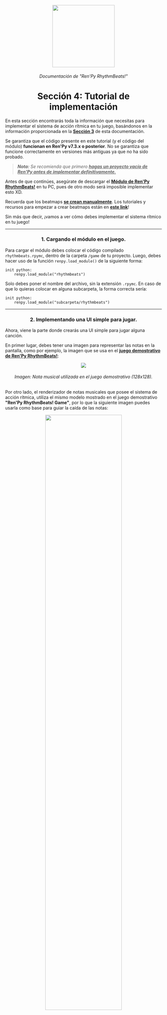 <p align="center">
  <img width="200" height="200" src="https://user-images.githubusercontent.com/77955772/208582867-fe267999-3f6c-448f-ae78-26b14ced10ac.png">
</p>
<h6 align = "center"> Documentación de "Ren'Py RhythmBeats!" </h6>
<h1 align = "center"> Sección 4: Tutorial de implementación </h1>

En esta sección encontrarás toda la información que necesitas para implementar el sistema de acción rítmica en tu juego, basándonos en la información proporcionada en la **[Sección 3](doc_section_03.md)** de esta documentación.

Se garantiza que el código presente en este tutorial (y el código del módulo) **funcionan en Ren'Py v7.3.x o posterior**. No se garantiza que funcione correctamente en versiones más antiguas ya que no ha sido probado.

> _**Nota:** Se recomienda que primero <ins>**hagas un proyecto vacío de Ren'Py antes de implementar definitivamente.**</ins>_

Antes de que continúes, asegúrate de descargar el **[Módulo de Ren'Py RhythmBeats!](https://github.com/CharlieFuu69/RenPy_RhythmBeats/releases/tag/v1.00.1b_module)** en tu PC, pues de otro modo será imposible implementar esto XD.

Recuerda que los beatmaps **<u>se crean manualmente</u>**. Los tutoriales y recursos para empezar a crear beatmaps están en **[este link](doc_section_05.md)**!

Sin más que decir, ¡vamos a ver cómo debes implementar el sistema rítmico en tu juego!

---

<h3 align="center">1. Cargando el módulo en el juego.</h3>

Para cargar el módulo debes colocar el código compilado `rhythmbeats.rpymc`, dentro de la carpeta `/game` de tu proyecto. Luego, debes hacer uso de la función `renpy.load_module()` de la siguiente forma:

```renpy
init python:
    renpy.load_module("rhythmbeats")
```

Solo debes poner el nombre del archivo, sin la extensión `.rpymc`. En caso de que lo quieras colocar en alguna subcarpeta, la forma correcta sería:
```renpy
init python:
    renpy.load_module("subcarpeta/rhythmbeats")
```

---

<h3 align="center">2. Implementando una UI simple para jugar.</h3>

Ahora, viene la parte donde crearás una UI simple para jugar alguna canción.

En primer lugar, debes tener una imagen para representar las notas en la pantalla, como por ejemplo, la imagen que se usa en el **[juego demostrativo de Ren'Py RhythmBeats!](https://github.com/CharlieFuu69/RenPy_RhythmBeats/releases/latest)**:

<p align="center"><img src="img/doc_image_05.png"/></p>
<h6 align = "center"> <i>Imagen: Nota musical utilizada en el juego demostrativo (128x128).</i> </h6>

Por otro lado, el renderizador de notas musicales que posee el sistema de acción rítmica, utiliza el mismo modelo mostrado en el juego demostrativo **"Ren'Py RhythmBeats! Game"**, por lo que la siguiente imagen puedes usarla como base para guiar la caída de las notas:

<p align="center"><img width="70%" height="70%" src="https://github.com/CharlieFuu69/RenPy_RhythmBeats/blob/main/src/rhythmbeats-game/game/coregame/ui/ui_coregame_note_lane.png"/></p>
<h6 align = "center"> <i>Imagen: Guía de cascada utilizada en el juego demostrativo de Ren'Py RhythmBeats (1280x720).".</i> </h6>

Para hacer las cosas más fáciles, puedes definir estas dos imágenes en Ren'Py de esta forma:

```renpy
init:
    image note_tap = "gui/note_tap.png"
    image my_note_lane = "gui/my_note_lane"
```

¡Ahora puedes utilizar tu imagen de nota musical con el nombre `note_tap`, y tu guía de notas con el nombre `my_note_lane`!

---

#### 2.1. Crear la Screen que muestra la cascada de notas.

El sistema rítmico tiene la capacidad de renderizar (por defecto) la cascada de notas al estilo de **[Ren'Py RhythmBeats! Game](https://github.com/CharlieFuu69/RenPy_RhythmBeats/releases/latest)**.

Para mostrar la cascada de notas necesitamos de una screen especialmente para esta actividad, ya que así se perturbará en menor medida el rendimiento visual.

Suponiendo que tenemos instanciada la clase `RhythmPlayground()` en una variable llamada `my_instance`, y que tenemos definida una imagen de guía de notas como `my_note_lane`, pues corresponde el siguiente ejemplo:

```renpy
screen note_waterfall():
    zorder 102
    modal True
    
    add "my_note_lane"

    add rhythm.map_mgr ## Ejecución del mapa y cómputo de interacciones
    add rhythm.waterfall_mgr ## Renderización del Waterfall
```

Este método es en esencia el mismo que utiliza el juego demostrativo de **Ren'Py RhythmBeats!** para mostrar las notas en la pantalla.

Podemos desglosar el código anterior de la siguiente manera:

* El primer `add` se utiliza para mostrar la imagen con el diseño de guía de notas (la imagen de más arriba).
* El segundo `add` ejecuta el `SpriteManager()` encargado de ejecutar el beatmap y computar cada interacción del jugador. No muestra ningún displayable en lo absoluto.
* El tercer `add` ejecuta el `SpriteManager()` que renderiza la cascada de notas.

Todos los `SpriteManager()` mencionados anteriormente están dentro del módulo, y estos cumplen la labor fundamental de hacer que el juego de ritmo tenga sentido. Solo necesitas acceder a los atributos `map_mgr` y `waterfall_mgr` para utilizarlos :3

---

#### 2.2. Crear la Screen para mostrar el Combo y otros datos.

Esta screen funciona de una manera distinta a la screen del sub-ítem 2.1, ya que esta debe mostrar las estadísticas de juego y debe actualizarse de forma independiente para estar atento al comportamiento de la partida.

Suponiendo que aún tenemos instanciada la clase `RhythmPlayground()` en una variable llamada `my_instance`, tenemos el siguiente ejemplo:

```renpy
screen stage_hud():
    zorder 102

    ## ¿La partida aún se está ejecutando?
    ## Si se está ejecutando, continúa jugando.
    if my_instance.is_running():

        ## ¿Llevas menos de 15 notas perdidas? Aún puedes seguir.
        if my_instance.miss < 15:
            ## Cuadro vertical de estadísticas
            vbox:
                pos(0.1, 0.1)
                text "Notas acertadas: %s" % my_instance.perfect
                text "Notas fallidas: %s" % my_instance.miss
                text "Combo: %s" % my_instance.combo

        ## Alto ahí capo. Ya has fallado demasiadas notas XD
        else:
            python:
                ui.close()
                renpy.jump("stage_failed")

    ## ¿Terminó la partida sin que fallaras? Nice =D
    else:
        python:
            ui.close()
            renpy.jump("stage_cleared")



## Esto hace de que la screen del HUD se refresque constantemente,
## sin afectar el rendimiento de la screen del waterfall.
init python:
    config.per_frame_screens.append("stage_hud")
```

Básicamente en esta screen puedes acceder a los atributos `perfect`, `miss` y `combo` de la clase `RhythmPlayground()` que se van actualizando a medida que la canción se ejecuta.

Dos condicionales evalúan si la partida puede continuar o se detiene. Dentro de la condicional de `my_instance.is_running()` se comprueba si el jugador ha perdido menos de 15 notas. Si falla más de 15 notas, se va para el lobby xD.

Por supuesto, la cantidad de notas fallidas admitidas queda a tu criterio =D

Lamentablemente las screens no se actualizan constantemente, razón por la que se ha utilizado a `config.per_frame_screens` más abajo. `config.per_frame_screens` es una lista que sirve para actualizar a un grupo específico de screens, sin afectar a otras.

---

<h3 align="center">3. Creando la secuencia de juego.</h3>

Aquí es donde vamos a crear el flujo del código para jugar una canción. Básicamente reuniremos todo lo que hicimos anteriormente y lo ejecutaremos en los `label` para tener control absoluto de la partida.

---

#### 3.1. Instanciando la clase `RhythmPlayground()`.

Parecía que ya nos estábamos olvidando que `RhythmPlayground()` era básicamente el corazón del sistema de acción rítmica, pero no. Aquí es donde la usaremos porque su uso es clave para poder utilizar todo lo que hicimos en el ítem 2.

Teniendo en cuenta que estábamos usando una variable llamada `my_instance` para instanciar la clase, el código debería ser de esta forma:

```renpy
## Aquí comienza el juego
label start:

    python:
        ## Instancia de la clase
        my_instance = rbs.RhythmPlayground(
                        fn = "my_beatmap.beat",
                        displayable = Transform("note_tap", zoom=0.55),
                        song_file = "audio/bgm_my_song_file.ogg",
                        offset_map = 0.5,
                        offset_game = 0)

        ## Carga el beatmap
        my_instance.load()

        ## (Opcional) Un archivo de audio que se reproducirá cuando
        ## el jugador pierda el combo (BRUH)
        my_instance.miss_sound = "audio/sfx_note_miss.ogg"
```

Hasta aquí tenemos todo bien.

La clase es instanciada de forma global con algunos valores. Por ejemplo, hemos agregado un archivo hipotético de beatmap que se llama `my_beatmap.beat`, que  está en la carpeta `/game` del juego. También agregamos un displayable que el sistema rítmico utilizará para mostrar cada una de las notas de nuestra canción, seguido del archivo de audio (`song_file`) de la canción que queremos reproducir al jugar.

Digamos de que ese beatmap hipotético tenía un desfase. Ahí le cambiamos su `offset_map` a `0.5`, haciendo que el mapa se ejecute con 0.5 segundos de retraso respecto de la canción.

Por último mantenemos el `threshold` en su valor por defecto (100 milisegundos), y el juego se ejecutará normalmente ya que el `failsafe` (Modo seguro) es `False`.

---

#### 3.2. Mostrando las screens para empezar a jugar.

Ahora es el turno de mostrar las screens que hicimos en el ítem 2.

Para completar la secuencia de juego, dentro del mismo label `start` pero fuera del bloque `python`, continuamos el código anterior de la siguiente forma:

```renpy
show screen stage_hud ## Muestra el HUD de la partida
call screen note_waterfall ## Muestra la cascada de notas
```

En este caso, primero mostramos la screen `stage_hud` que se encarga de mostrar las estadísticas básicas de juego, y por último mostramos la screen `note_waterfall` que se encarga de mostrar la cascada de notas.

---

#### 3.3. Decidiendo el flujo de la partida.

¿Recuerdas los `renpy.jump()` que pusimos en la screen `stage_hud`? Los `renpy.jump()` son el equivalente pythónico de escribir `jump <label de destino>` en un script RPY, y en nuestro caso, lo usamos para saltar hacia algún label cuando una o más condiciones se cumplan.

Ahora esos labels que llamamos en esos `renpy.jump()` entrarán en acción de la siguiente manera:

```renpy
## ------------------------------------------------------------------- ##
## Labels de partidas finalizadas

label stage_cleared:
    hide screen stage_hud
    hide screen note_waterfall

    "¡Excelente! ¡Terminaste la partida a salvo!"

    ## Elimina la instancia y retorna al menú principal
    $ del my_instance
    return


label stage_failed:
    hide screen stage_hud
    hide screen note_waterfall

    "Oh no. ¡Se te escaparon 15 notas! Has fallado =("

    ## Elimina la instancia y retorna al menú principal
    $ del my_instance
    return
```

El objetivo de estos labels, es de que cuando la partida finaliza, o si el jugador falla muchas notas, el juego necesita continuar su recorrido en algún lugar.

Dicho esto, entonces el label llamado `stage_cleared` se usa cuando el jugador termina la partida sin problemas, independiente de que si falló algunas notas o no. La condicional presente en la screen `stage_hud` apunta a que el jugador puede completar una canción siempre y cuando tenga una cantidad menor a 15 notas fallidas.

Por otro lado tenemos al label llamado `stage_failed`, que este se ejecuta cuando el jugador falló 15 notas durante la partida. En síntesis, cuando el jugador haya fallado 15 notas, la partida se detendrá incluso si aún no terminaba la canción.

Por último al finalizar en estos labels, la instancia actual es eliminada mediante `$ del`, lo que es útil para que el sistema rítmico inicie en limpio nuevamente y puedas usarlo en una nueva canción.

---

<h3 align="center">4. Código completo de este tutorial.</h3>

Para sintetizar la secuencia completa que debes hacer en tu juego, te dejo el código de ejemplo completo aquí abajo para que lo analices con mayor detenimiento.

Para probarlo en un proyecto vacío, reemplaza todo el contenido del archivo `script.rpy` y pega el código a continuación.

```renpy
## Archivo script.rpy

## Cargar el módulo
init python:
    renpy.load_module("rhythmbeats")
    

## ----------------------------------------------------------------- ##
## APARTADO DE DEFINICIONES DE IMÁGENES

## Recuerda que la ruta debe ser un archivo de imagen válido
init:
    image note_tap = "gui/note_tap.png"
    image my_note_lane = "gui/my_note_lane.png"
    

## ----------------------------------------------------------------- ##
## APARTADO DE SCREENS

## Cascada de notas
screen note_waterfall():
    zorder 102
    modal True

    add "my_note_lane"

    add rhythm.map_mgr ## Ejecución del mapa y cómputo de interacciones
    add rhythm.waterfall_mgr ## Renderización del Waterfall


## HUD de la partida
screen stage_hud():
    zorder 102

    ## ¿La partida aún se está ejecutando?
    ## Si se está ejecutando, continúa jugando.
    if my_instance.is_running():

        ## ¿Llevas menos de 15 notas perdidas? Aún puedes seguir.
        if my_instance.miss < 15:
            ## Cuadro vertical de estadísticas
            vbox:
                pos(0.1, 0.1)
                text "Notas acertadas: %s" % my_instance.perfect
                text "Notas fallidas: %s" % my_instance.miss
                text "Combo: %s" % my_instance.combo

        ## Alto ahí capo. Ya has fallado demasiadas notas XD
        else:
            python:
                ui.close()
                renpy.jump("stage_failed")

    ## ¿Terminó la partida sin que fallaras? Nice =D
    else:
        python:
            ui.close()
            renpy.jump("stage_cleared")



## Esto hace de que la screen del HUD se refresque constantemente,
## sin afectar el rendimiento de la screen del waterfall.
init python:
    config.per_frame_screens.append("stage_hud")


## ----------------------------------------------------------------- ##
## FLUJO/SECUENCIA DE JUEGO

## Aquí comienza el juego
label start:

    python:
        ## Instancia de la clase
        my_instance = rbs.RhythmPlayground(
                        fn = "my_beatmap.beat",
                        displayable = Transform("note_tap", zoom=0.55),
                        song_file = "audio/bgm_my_song_file.ogg",
                        offset_map = 0.5,
                        offset_game = 0)

        ## Carga el beatmap
        my_instance.load()

        ## (Opcional) Un archivo de audio que se reproducirá cuando
        ## el jugador pierda el combo (BRUH)
        my_instance.miss_sound = "audio/sfx_note_miss.ogg"

    ## Ejecución del juego
    show screen stage_hud ## Muestra el HUD de la partida
    call screen note_waterfall ## Muestra la cascada de notas

## ------------------------------------------------------------------- ##
## Labels de partidas finalizadas

label stage_cleared:
    hide screen stage_hud
    hide screen note_waterfall

    "¡Excelente! ¡Terminaste la partida a salvo!"

    ## Elimina la instancia y retorna al menú principal
    $ del my_instance
    return

label stage_failed:
    hide screen stage_hud
    hide screen note_waterfall

    "Oh no. ¡Se te escaparon 15 notas! Has fallado =("

    ## Elimina la instancia y retorna al menú principal
    $ del my_instance
    return
```

---

<h4 align = "center"> ¡Navega por la documentación! </h4>
<h5 align = "center"> <a href="doc_section_03.md"> Ir a la Sección 3 </a> | <a href="doc_section_05.md"> Ir a la Sección 5</a> </h5>
